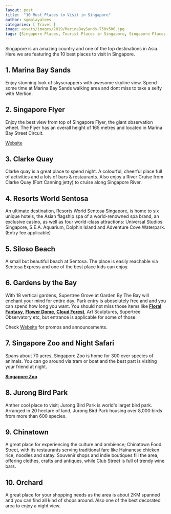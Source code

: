 ```yaml
---
layout: post
title:  "10 Must Places to Visit in Singapore"
author: sgmalayalees
categories: [ Travel ]
image: assets/images/2019/MarinaBaySands-750x500.jpg
tags: [Singapore Places, Tourist Places in Singapore, Singapore Places of Interest]
---
```

Singapore is an amazing country and one of the top destinations in Asia. Here we are featuring the 10 best places to visit in Singapore.

## 1. Marina Bay Sands

Enjoy stunning look of skyscrappers with awesome skyline view. Spend some time at Marina Bay Sands walking area and dont miss to take a selfy with Merlion. 

## 2. Singapore Flyer

Enjoy the best view from top of Singapore Flyer, the giant observation wheel. The Flyer has an overall height of 165 metres and located in Marina Bay Street Circuit.

[Website](https://www.singaporeflyer.com/)

## 3. Clarke Quay

Clarke quay is a great place to spend night. A colourful, cheerful place full of activities and a lots of bars & restaurants. Also enjoy a River Cruise from Clarke Quay (Fort Canning jetty) to cruise along Singapore River.

## 4. Resorts World Sentosa

An ultimate destination, Resorts World Sentosa Singapore, is home to six unique hotels, the Asian flagship spa of a world-renowned spa brand, an exclusive casino, as well as four world-class attractions: Universal Studios Singapore, S.E.A. Aquarium, Dolphin Island and Adventure Cove Waterpark. (Entry fee applicable)

## 5. Siloso Beach

A small but beautiful beach at Sentosa. The place is easily reachable via Sentosa Express and one of the best place kids can enjoy.

## 6. Gardens by the Bay

With 18 vertical gardens, Supertree Grove at Garden By The Bay will enchant your mind for entire day. Park entry is abosolutely free and and you can spend how long you want. You should not miss those items like **[Floral Fantasy](https://www.gardensbythebay.com.sg/en/attractions/floral-fantasy/visitor-information.html)**, **[Flower Dome](https://www.gardensbythebay.com.sg/en/attractions/flower-dome/visitor-information.html)**, **[Cloud Forest](https://theculturetrip.com/asia/singapore/articles/the-best-things-to-see-and-do-in-singapore/)**, Art Sculptures, Supertree Observatory etc, but entrance is applicable for some of those.

Check [Website](https://www.gardensbythebay.com.sg/) for promos and announcements.

## 7. Singapore Zoo and Night Safari 
 
Spans about 70 acres, Singapore Zoo is home for 300 over species of animals. You can go around via tram or boat and the best part is visiting your friend at night.

**[Singapore Zoo](https://www.wrs.com.sg/en/singapore-zoo.html)**

## 8. Jurong Bird Park

Anther cool place to visit; Jurong Bird Park is world's larget bird park. Arranged in 20 hectare of land, Jurong Bird Park housing over 8,000 birds from more than 600 species.

## 9. Chinatown

A great place for experiencing the culture and ambience; Chinatown Food Street, with its restaurants serving traditional fare like Hainanese chicken rice, noodles and satay. Souvenir shops and indie boutiques fill the area, offering clothes, crafts and antiques, while Club Street is full of trendy wine bars. 

## 10. Orchard

A great place for your shopping needs as the area is about 2KM spanned and you can find all kind of shops around. Also one of the best decorated area to enjoy a night view.



